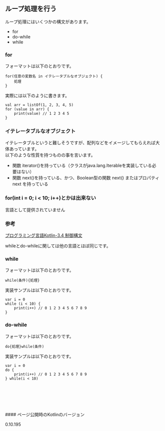 ## ループ処理を行う

ループ処理にはいくつかの構文があります。   
   
* for
* do-while
* while

### for


フォーマットは以下のとおりです。


    for(任意の変数名 in イテレータブルなオブジェクト) {
        処理
    }

   
   
実際には以下のように書きます。
   
    val arr = listOf(1, 2, 3, 4, 5)
    for (value in arr) {
        print(value) // 1 2 3 4 5
    }


### イテレータブルなオブジェクト
   
   
イテレータブルというと難しそうですが、配列などをイメージしてもらえれば大体あっています。   
以下のような性質を持つものの事を言います。    

* 関数 iterator()を持っている（クラスがjava.lang.Iterableを実装している必要はない）
* 関数 next()を持っている、かつ、Boolean型の関数 next() またはプロパティnext を持っている


### for(int i = 0; i < 10; i++)とかは出来ない
   
   
言語として提供されていません
   
   
### 参考

[プログラミング言語Kotlin-3.4 制御構文](https://sites.google.com/site/tarokotlin/3-kotlinno-biao-zhunapi/sec34)



   
   
whileとdo-whileに関しては他の言語とほぼ同じです。


### while

   
フォーマットは以下のとおりです。   
   
   

    while(条件){処理}
   
   
   
実装サンプルは以下のとおりです。   
   
   
    var i = 0
    while (i < 10) {
        print(i++) // 0 1 2 3 4 5 6 7 8 9
    }
### do-while
   
   

   
フォーマットは以下のとおりです。   
   
   
    do{処理}while(条件)
   
   
実装サンプルは以下のとおりです。   
   
   
   
   
    var i = 0
    do {
        print(i++) // 0 1 2 3 4 5 6 7 8 9
    } while(i < 10)
   
   
   
   
   
   
<br/>
<br/>
<br/>
<br/>
<br/>
#### ページ公開時のKotlinのバージョン
   
0.10.195 
 
